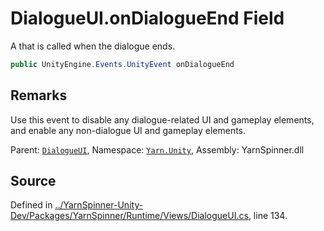 # DialogueUI.onDialogueEnd Field

A <see cref="!:UnityEngine.Events.UnityEvent"></see> that is called
when the dialogue ends.


```csharp
public UnityEngine.Events.UnityEvent onDialogueEnd
```
## Remarks

Use this event to disable any dialogue-related UI and gameplay
elements, and enable any non-dialogue UI and gameplay elements.




<div class="class-metadata">

Parent: [`DialogueUI`](/api/csharp/yarn.unity/dialogueui.md), Namespace: [`Yarn.Unity`](/api/csharp/yarn.unity/README.md), Assembly: YarnSpinner.dll
</div>

## Source
Defined in [../YarnSpinner-Unity-Dev/Packages/YarnSpinner/Runtime/Views/DialogueUI.cs](https://github.com/YarnSpinnerTool/YarnSpinner-Unity//blob/develop/Runtime/Views/DialogueUI.cs#L134), line 134.
